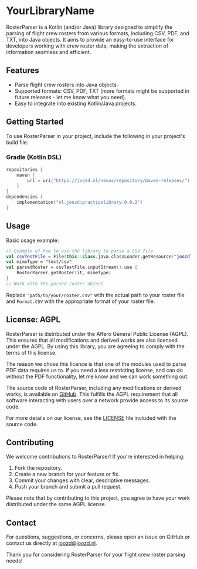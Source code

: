 
# YourLibraryName

RosterParser is a Kotlin (and/or Java) library designed to simplify the parsing of flight crew rosters from various formats, including CSV, PDF, and TXT, into Java objects. It aims to provide an easy-to-use interface for developers working with crew roster data, making the extraction of information seamless and efficient.

## Features

- Parse flight crew rosters into Java objects.
- Supported formats: CSV, PDF, TXT (more formats might be supported in future releases - let me know what you need).
- Easy to integrate into existing Kotlin/Java projects.

## Getting Started

To use RosterParser in your project, include the following in your project's build file:

### Gradle (Kotlin DSL)
```Kotlin
repositories {
    maven {
        url = uri("https://joozd.nl/nexus/repository/maven-releases/")
    }
}
dependencies {
    implementation("nl.joozd:practicelibrary:0.0.2")
}
```

## Usage

Basic usage example:

```kotlin
// Example of how to use the library to parse a CSV file
val csvTestFile = File(this::class.java.classLoader.getResource("joozdlogv5test.csv")!!.toURI())
val mimeType = "text/csv"
val parsedRoster = csvTestFile.inputStream().use {
    RosterParser.getRoster(it, mimeType)
}
// Work with the parsed roster object
```

Replace `"path/to/your/roster.csv"` with the actual path to your roster file and `Format.CSV` with the appropriate format of your roster file.

## License: AGPL

RosterParser is distributed under the Affero General Public License (AGPL). This ensures that all modifications and derived works are also licensed under the AGPL. By using this library, you are agreeing to comply with the terms of this license.

The reason we chose this licence is that one of the modules used to parse PDF data requires us to.
If you need a less restricting license, and can do without the PDF functionality, let me know and we can work something out.

The source code of RosterParser, including any modifications or derived works, is available on [GitHub](https://github.com/Joozd/rosterparser/). This fulfills the AGPL requirement that all software interacting with users over a network provide access to its source code.

For more details on our license, see the [LICENSE](LICENSE) file included with the source code.

## Contributing

We welcome contributions to RosterParser! If you're interested in helping:

1. Fork the repository.
2. Create a new branch for your feature or fix.
3. Commit your changes with clear, descriptive messages.
4. Push your branch and submit a pull request.

Please note that by contributing to this project, you agree to have your work distributed under the same AGPL license.

## Contact

For questions, suggestions, or concerns, please open an issue on GitHub or contact us directly at joozd@joozd.nl.

Thank you for considering RosterParser for your flight crew roster parsing needs!
